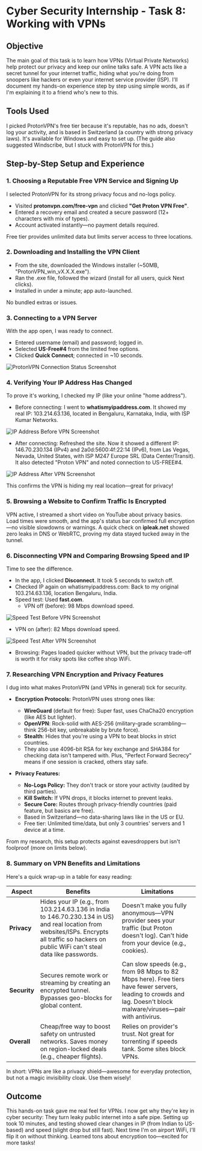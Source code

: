 # Cyber Security Internship - Task 8: Working with VPNs

## Objective
The main goal of this task is to learn how VPNs (Virtual Private Networks) help protect our privacy and keep our online talks safe. A VPN acts like a secret tunnel for your internet traffic, hiding what you're doing from snoopers like hackers or even your internet service provider (ISP). I'll document my hands-on experience step by step using simple words, as if I'm explaining it to a friend who's new to this.

## Tools Used
I picked ProtonVPN's free tier because it's reputable, has no ads, doesn't log your activity, and is based in Switzerland (a country with strong privacy laws). It's available for Windows and easy to set up. (The guide also suggested Windscribe, but I stuck with ProtonVPN for this.)

## Step-by-Step Setup and Experience

### 1. Choosing a Reputable Free VPN Service and Signing Up
I selected ProtonVPN for its strong privacy focus and no-logs policy.

- Visited **protonvpn.com/free-vpn** and clicked **"Get Proton VPN Free"**.
- Entered a recovery email and created a secure password (12+ characters with mix of types).
- Account activated instantly—no payment details required.

Free tier provides unlimited data but limits server access to three locations.

### 2. Downloading and Installing the VPN Client
- From the site, downloaded the Windows installer (~50MB, "ProtonVPN_win_vX.X.X.exe").
- Ran the .exe file, followed the wizard (install for all users, quick Next clicks).
- Installed in under a minute; app auto-launched.

No bundled extras or issues.

### 3. Connecting to a VPN Server
With the app open, I was ready to connect.

- Entered username (email) and password; logged in.
- Selected **US-Free#4** from the limited free options.
- Clicked **Quick Connect**; connected in ~10 seconds.

![ProtonVPN Connection Status Screenshot](attached-image-1)

### 4. Verifying Your IP Address Has Changed
To prove it's working, I checked my IP (like your online "home address").

- Before connecting: I went to **whatismyipaddress.com**. It showed my real IP: 103.214.63.136, located in Bengaluru, Karnataka, India, with ISP Kumar Networks.
  
![IP Address Before VPN Screenshot](attached-image-2)

- After connecting: Refreshed the site. Now it showed a different IP: 146.70.230.134 (IPv4) and 2a0d:5600:4f:22:14 (IPv6), from Las Vegas, Nevada, United States, with ISP M247 Europe SRL (Data Center/Transit). It also detected "Proton VPN" and noted connection to US-FREE#4.

![IP Address After VPN Screenshot](attached-image-3)

This confirms the VPN is hiding my real location—great for privacy!

### 5. Browsing a Website to Confirm Traffic Is Encrypted
VPN active, I streamed a short video on YouTube about privacy basics. Load times were smooth, and the app's status bar confirmed full encryption—no visible slowdowns or warnings. A quick check on **ipleak.net** showed zero leaks in DNS or WebRTC, proving my data stayed tucked away in the tunnel.

### 6. Disconnecting VPN and Comparing Browsing Speed and IP
Time to see the difference.

- In the app, I clicked **Disconnect**. It took 5 seconds to switch off.
- Checked IP again on whatismyipaddress.com: Back to my original 103.214.63.136, location Bengaluru, India.
- Speed test: Used **fast.com**.
  - VPN off (before): 98 Mbps download speed.
    
![Speed Test Before VPN Screenshot](attached-image-4)
    
  - VPN on (after): 82 Mbps download speed.
    
![Speed Test After VPN Screenshot](attached-image-5)
    
- Browsing: Pages loaded quicker without VPN, but the privacy trade-off is worth it for risky spots like coffee shop WiFi.

### 7. Researching VPN Encryption and Privacy Features
I dug into what makes ProtonVPN (and VPNs in general) tick for security.

- **Encryption Protocols:** ProtonVPN uses strong ones like:
  - **WireGuard** (default for free): Super fast, uses ChaCha20 encryption (like AES but lighter).
  - **OpenVPN**: Rock-solid with AES-256 (military-grade scrambling—think 256-bit key, unbreakable by brute force).
  - **Stealth**: Hides that you're using a VPN to beat blocks in strict countries.
  - They also use 4096-bit RSA for key exchange and SHA384 for checking data isn't tampered with. Plus, "Perfect Forward Secrecy" means if one session is cracked, others stay safe.

- **Privacy Features:**
  - **No-Logs Policy:** They don't track or store your activity (audited by third parties).
  - **Kill Switch:** If VPN drops, it blocks internet to prevent leaks.
  - **Secure Core:** Routes through privacy-friendly countries (paid feature, but basics are free).
  - Based in Switzerland—no data-sharing laws like in the US or EU.
  - Free tier: Unlimited time/data, but only 3 countries' servers and 1 device at a time.

From my research, this setup protects against eavesdroppers but isn't foolproof (more on limits below).

### 8. Summary on VPN Benefits and Limitations
Here's a quick wrap-up in a table for easy reading:

| Aspect       | Benefits                                                                 | Limitations                                                              |
|--------------|--------------------------------------------------------------------------|--------------------------------------------------------------------------|
| **Privacy** | Hides your IP (e.g., from 103.214.63.136 in India to 146.70.230.134 in US) and real location from websites/ISPs. Encrypts all traffic so hackers on public WiFi can't steal data like passwords. | Doesn't make you fully anonymous—VPN provider sees your traffic (but Proton doesn't log). Can't hide from your device (e.g., cookies). |
| **Security**| Secures remote work or streaming by creating an encrypted tunnel. Bypasses geo-blocks for global content. | Can slow speeds (e.g., from 98 Mbps to 82 Mbps here). Free tiers have fewer servers, leading to crowds and lag. Doesn't block malware/viruses—pair with antivirus. |
| **Overall** | Cheap/free way to boost safety on untrusted networks. Saves money on region-locked deals (e.g., cheaper flights). | Relies on provider's trust. Not great for torrenting if speeds tank. Some sites block VPNs. |

In short: VPNs are like a privacy shield—awesome for everyday protection, but not a magic invisibility cloak. Use them wisely!

## Outcome
This hands-on task gave me real feel for VPNs. I now get why they're key in cyber security: They turn leaky public internet into a safe pipe. Setting up took 10 minutes, and testing showed clear changes in IP (from Indian to US-based) and speed (slight drop but still fast). Next time I'm on airport WiFi, I'll flip it on without thinking. Learned tons about encryption too—excited for more tasks!
